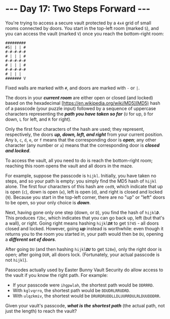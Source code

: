 # --- Day 17: Two Steps Forward ---

You're trying to access a secure vault protected by a <code>4x4</code> grid of small rooms connected by doors. You start in the top-left room (marked <code>S</code>), and you can access the vault (marked <code>V</code>) once you reach the bottom-right room:


<pre><code>#########
#S| | | #
#-#-#-#-#
# | | | #
#-#-#-#-#
# | | | #
#-#-#-#-#
# | | |  
####### V
</code></pre>
Fixed walls are marked with <code>#</code>, and doors are marked with <code>-</code> or <code>|</code>.


The doors in your <em><b>current room</b></em> are either open or closed (and locked) based on the hexadecimal [https://en.wikipedia.org/wiki/MD5](MD5) hash of a passcode (your puzzle input) followed by a sequence of uppercase characters representing the <em><b>path you have taken so far</b></em> (<code>U</code> for up, <code>D</code> for down, <code>L</code> for left, and <code>R</code> for right).


Only the first four characters of the hash are used; they represent, respectively, the doors <em><b>up, down, left, and right</b></em> from your current position. Any <code>b</code>, <code>c</code>, <code>d</code>, <code>e</code>, or <code>f</code> means that the corresponding door is <em><b>open</b></em>; any other character (any number or <code>a</code>) means that the corresponding door is <em><b>closed and locked</b></em>.


To access the vault, all you need to do is reach the bottom-right room; reaching this room opens the vault and all doors in the maze.


For example, suppose the passcode is <code>hijkl</code>. Initially, you have taken no steps, and so your path is empty: you simply find the MD5 hash of <code>hijkl</code> alone. The first four characters of this hash are <code>ced9</code>, which indicate that up is open (<code>c</code>), down is open (<code>e</code>), left is open (<code>d</code>), and right is closed and locked (<code>9</code>). Because you start in the top-left corner, there are no "up" or "left" doors to be open, so your only choice is <em><b>down</b></em>.


Next, having gone only one step (down, or <code>D</code>), you find the hash of <code>hijkl<em><b>D</b></em></code>. This produces <code>f2bc</code>, which indicates that you can go back up, left (but that's a wall), or right. Going right means hashing <code>hijkl<em><b>DR</b></em></code> to get <code>5745</code> - all doors closed and locked. However, going <em><b>up</b></em> instead is worthwhile: even though it returns you to the room you started in, your path would then be <code>DU</code>, opening a <em><b>different set of doors</b></em>.


After going <code>DU</code> (and then hashing <code>hijkl<em><b>DU</b></em></code> to get <code>528e</code>), only the right door is open; after going <code>DUR</code>, all doors lock. (Fortunately, your actual passcode is <span title="It took four days to rescue the engineer that tried this.">not <code>hijkl</code></span>).


Passcodes actually used by Easter Bunny Vault Security do allow access to the vault if you know the right path.  For example:


<ul>
<li>If your passcode were <code>ihgpwlah</code>, the shortest path would be <code>DDRRRD</code>.</li>
<li>With <code>kglvqrro</code>, the shortest path would be <code>DDUDRLRRUDRD</code>.</li>
<li>With <code>ulqzkmiv</code>, the shortest would be <code>DRURDRUDDLLDLUURRDULRLDUUDDDRR</code>.</li>
</ul>
Given your vault's passcode, <em><b>what is the shortest path</b></em> (the actual path, not just the length) to reach the vault?


